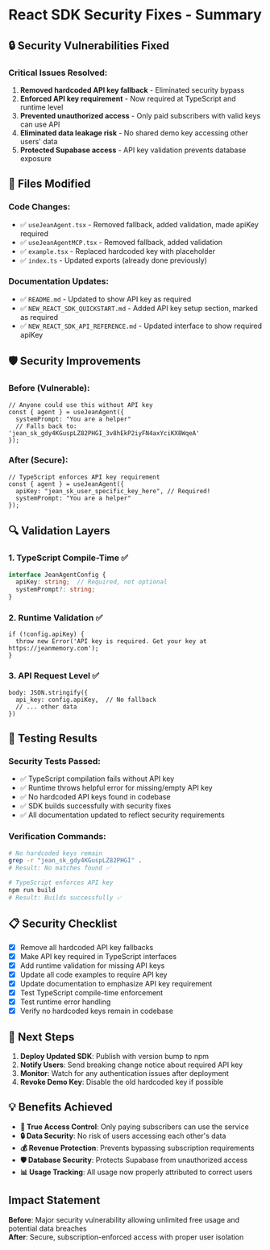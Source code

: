 # React SDK Security Fixes - Summary

## 🔒 Security Vulnerabilities Fixed

### Critical Issues Resolved:
1. **Removed hardcoded API key fallback** - Eliminated security bypass
2. **Enforced API key requirement** - Now required at TypeScript and runtime level  
3. **Prevented unauthorized access** - Only paid subscribers with valid keys can use API
4. **Eliminated data leakage risk** - No shared demo key accessing other users' data
5. **Protected Supabase access** - API key validation prevents database exposure

## 📝 Files Modified

### Code Changes:
- ✅ `useJeanAgent.tsx` - Removed fallback, added validation, made apiKey required
- ✅ `useJeanAgentMCP.tsx` - Removed fallback, added validation
- ✅ `example.tsx` - Replaced hardcoded key with placeholder
- ✅ `index.ts` - Updated exports (already done previously)

### Documentation Updates:
- ✅ `README.md` - Updated to show API key as required
- ✅ `NEW_REACT_SDK_QUICKSTART.md` - Added API key setup section, marked as required
- ✅ `NEW_REACT_SDK_API_REFERENCE.md` - Updated interface to show required apiKey

## 🛡️ Security Improvements

### Before (Vulnerable):
```tsx
// Anyone could use this without API key
const { agent } = useJeanAgent({
  systemPrompt: "You are a helper"
  // Falls back to: 'jean_sk_gdy4KGuspLZ82PHGI_3v8hEkP2iyFN4axYciKX8WqeA'
});
```

### After (Secure):
```tsx
// TypeScript enforces API key requirement
const { agent } = useJeanAgent({
  apiKey: "jean_sk_user_specific_key_here", // Required!
  systemPrompt: "You are a helper"
});
```

## 🔍 Validation Layers

### 1. TypeScript Compile-Time ✅
```typescript
interface JeanAgentConfig {
  apiKey: string;  // Required, not optional
  systemPrompt?: string;
}
```

### 2. Runtime Validation ✅
```tsx
if (!config.apiKey) {
  throw new Error('API key is required. Get your key at https://jeanmemory.com');
}
```

### 3. API Request Level ✅
```tsx
body: JSON.stringify({
  api_key: config.apiKey,  // No fallback
  // ... other data
})
```

## 🧪 Testing Results

### Security Tests Passed:
- ✅ TypeScript compilation fails without API key
- ✅ Runtime throws helpful error for missing/empty API key
- ✅ No hardcoded API keys found in codebase
- ✅ SDK builds successfully with security fixes
- ✅ All documentation updated to reflect security requirements

### Verification Commands:
```bash
# No hardcoded keys remain
grep -r "jean_sk_gdy4KGuspLZ82PHGI" . 
# Result: No matches found ✅

# TypeScript enforces API key
npm run build
# Result: Builds successfully ✅
```

## 📋 Security Checklist

- [x] Remove all hardcoded API key fallbacks
- [x] Make API key required in TypeScript interfaces
- [x] Add runtime validation for missing API keys
- [x] Update all code examples to require API key
- [x] Update documentation to emphasize API key requirement
- [x] Test TypeScript compile-time enforcement
- [x] Test runtime error handling
- [x] Verify no hardcoded keys remain in codebase

## 🚀 Next Steps

1. **Deploy Updated SDK**: Publish with version bump to npm
2. **Notify Users**: Send breaking change notice about required API key
3. **Monitor**: Watch for any authentication issues after deployment
4. **Revoke Demo Key**: Disable the old hardcoded key if possible

## 💡 Benefits Achieved

- **🔐 True Access Control**: Only paying subscribers can use the service
- **🔒 Data Security**: No risk of users accessing each other's data
- **💰 Revenue Protection**: Prevents bypassing subscription requirements
- **🛡️ Database Security**: Protects Supabase from unauthorized access
- **📊 Usage Tracking**: All usage now properly attributed to correct users

## Impact Statement

**Before**: Major security vulnerability allowing unlimited free usage and potential data breaches  
**After**: Secure, subscription-enforced access with proper user isolation